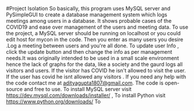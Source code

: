 #Project Isolation
So basically, this program uses MySQL server and PySimpleGUI to create a database management system which logs meetings among users in a database. It shows probable cases of the COVID19 and ease over management of the users and meeting data. To use the project, a MySQL server should be running  on localhost or you could edit host for mycon in the code. Then you enter as many users you desire .Log a meeting between users and you're all done. To update user Info , click the update button and then change the info as per management needs.It was originally intended to be used in a small scale environment hence the lack of graphs for the data, like a society and the gaurd logs all visitors and users. If the visitor has COVID he isn't allowed to visit the user. If the user has covid he isnt allowed any visitors .
If you need any help with the code contact me at adityagupta1807@gmail.com.
The code is open-source and free to use.
To install MySQL server visit https://dev.mysql.com/downloads/installer/ ,
To install Python visit https://www.python.org/downloads/
To 
